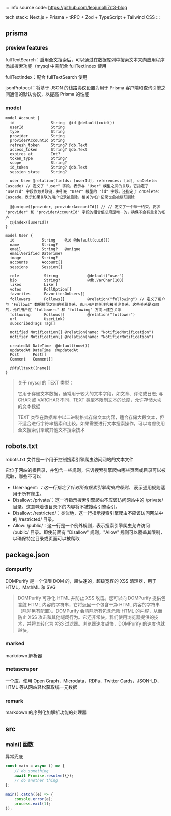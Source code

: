 ::: info
source code: https://github.com/leojuriolli7/t3-blog

tech stack: Next.js + Prisma + tRPC + Zod + TypeScript + Tailwind CSS
:::

## prisma

### preview features

fullTextSearch：启用全文搜索后，可以通过在数据库列中搜索文本来向应用程序添加搜索功能（mysql 中需配合 fullTextIndex 使用

fullTextIndex：配合 fullTextSearch 使用

jsonProtocol：将基于 JSON 的线路协议设置为用于 Prisma 客户端和查询引擎之间通信的默认协议，以提高 Prisma 的性能

### model

```prisma
model Account {
  id                String  @id @default(cuid())
  userId            String
  type              String
  provider          String
  providerAccountId String
  refresh_token     String? @db.Text
  access_token      String? @db.Text
  expires_at        Int?
  token_type        String?
  scope             String?
  id_token          String? @db.Text
  session_state     String?

  user User @relation(fields: [userId], references: [id], onDelete: Cascade) // 定义了 "user" 字段，表示与 "User" 模型之间的关联。它指定了 "userId" 字段作为关联键，并引用 "User" 模型的 "id" 字段。还指定了 onDelete: Cascade，表示如果关联的用户记录被删除，相关的帐户记录也会被级联删除

  @@unique([provider, providerAccountId]) // // 定义了一个唯一约束，要求 "provider" 和 "providerAccountId" 字段的组合值必须是唯一的，确保不会有重复的帐户
  @@index([userId])
}
```

```prisma
model User {
  id            String    @id @default(cuid())
  name          String?
  email         String?   @unique
  emailVerified DateTime?
  image         String?
  accounts      Account[]
  sessions      Session[]

  role           String             @default("user")
  bio            String?            @db.VarChar(160)
  likes          Like[]
  votes          PollOption[]
  favorites      FavoritesOnUsers[]
  followers      Follows[]          @relation("following") // 定义了用户与 "Follows" 数据模型之间的关联关系，表示用户的关注和被关注关系。这些关系是双向的，允许用户在 "followers" 和 "following" 方向上建立关系
  following      Follows[]          @relation("follower")
  url            UserLink?
  subscribedTags Tag[]

  notified Notification[] @relation(name: "NotifiedNotification")
  notifier Notification[] @relation(name: "NotifierNotification")

  createdAt DateTime  @default(now())
  updatedAt DateTime  @updatedAt
  Post      Post[]
  Comment   Comment[]

  @@fulltext([name])
}
```

> 关于 mysql 的 TEXT 类型：
>
> 它用于存储文本数据，通常用于较大的文本字段，如文章、评论或日志; 与 CHAR 或 VARCHAR 不同，TEXT 类型不限制文本的长度，允许存储大块的文本数据
>
> TEXT 类型在数据库中以二进制格式存储文本内容，适合存储大段文本，但不适合进行字符串搜索和比较。如果需要进行文本搜索操作，可以考虑使用全文搜索引擎或其他文本搜索技术

## robots.txt

robots.txt 文件是一个用于控制搜索引擎爬虫访问网站的文本文件

它位于网站的根目录，并包含一些规则，告诉搜索引擎爬虫哪些页面或目录可以被爬取，哪些不可以

- User-agent: _：这一行指定了针对所有搜索引擎爬虫的规则。_ 表示通用规则适用于所有爬虫。
- Disallow: /private/：这一行指示搜索引擎爬虫不应该访问网站中的 /private/ 目录。这意味着该目录下的内容将不被搜索引擎索引。
- Disallow: /restricted/：类似地，这一行指示搜索引擎爬虫不应该访问网站中的 /restricted/ 目录。
- Allow: /public/：这一行是一个例外规则，表示搜索引擎爬虫允许访问 /public/ 目录。即使前面有 "Disallow" 规则，"Allow" 规则可以覆盖其限制，以确保特定目录或页面可以被爬取

## package.json

### dompurify

DOMPurify 是一个仅限 DOM 的，超快速的，超级宽容的 XSS 清理器，用于 HTML，MathML 和 SVG

> DOMPurify 可净化 HTML 并防止 XSS 攻击。您可以向 DOMPurify 提供包含脏 HTML 内容的字符串，它将返回一个包含干净 HTML 内容的字符串（除非另有配置）。DOMPurify 会清除所有包含危险 HTML 的内容，从而防止 XSS 攻击和其他龌龊行为。它还非常快。我们使用浏览器提供的技术，并将其转化为 XSS 过滤器。浏览器速度越快，DOMPurify 的速度也就越快。

### marked

markdown 解析器

### metascraper

一个库，使用 Open Graph，Microdata，RDFa，Twitter Cards，JSON-LD，HTML 等从网站轻松获取统一元数据

### remark

markdown 的序列化加解析功能的处理器

## src

### main() 函数

异常兜底

```js
const main = async () => {
	// do something
	await Promise.resolve({});
	// do another thing
};

main().catch((e) => {
	console.error(e);
	process.exit(1);
});
```
